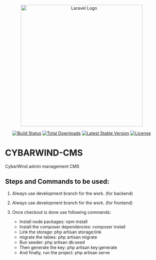 <p align="center"><a href="https://laravel.com" target="_blank"><img src="https://raw.githubusercontent.com/laravel/art/master/logo-lockup/5%20SVG/2%20CMYK/1%20Full%20Color/laravel-logolockup-cmyk-red.svg" width="400" alt="Laravel Logo"></a></p>

<p align="center">
<a href="https://github.com/laravel/framework/actions"><img src="https://github.com/laravel/framework/workflows/tests/badge.svg" alt="Build Status"></a>
<a href="https://packagist.org/packages/laravel/framework"><img src="https://img.shields.io/packagist/dt/laravel/framework" alt="Total Downloads"></a>
<a href="https://packagist.org/packages/laravel/framework"><img src="https://img.shields.io/packagist/v/laravel/framework" alt="Latest Stable Version"></a>
<a href="https://packagist.org/packages/laravel/framework"><img src="https://img.shields.io/packagist/l/laravel/framework" alt="License"></a>
</p>

# CYBARWIND-CMS
CybarWind admin management CMS

## Steps and Commands to be used:

1. Always use development branch for the work. (for backend)
2. Always use development branch for the work. (for frontend)

3. Once checkout is done use following commands:
    - Install node packages: npm install
    - Install the composer dependencies: composer install
    - Link the storage: php artisan storage:link
    - migrate the tables: php artisan migrate
    - Run seeder: php artisan db:seed
    - Then generate the key: php artisan key:generate
    - And finally, run the project: php artisan serve

